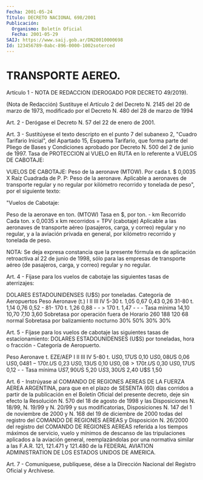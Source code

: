 ```yaml
---
Fecha: 2001-05-24
Título: DECRETO NACIONAL 698/2001
Publicación:
  Organismo: Boletín Oficial
  Fecha: 2001-05-29
SAIJ: https://www.saij.gob.ar/DN20010000698
Id: 123456789-0abc-896-0000-1002soterced
---
```

# TRANSPORTE AEREO.

<a id="1"></a>
Artículo 1 - NOTA DE REDACCION (DEROGADO POR DECRETO 49/2019).

(Nota de Redacción) Sustituye el Artículo 2 del Decreto N. 2145 del 20 de  marzo de 1973, modificado por el Decreto N. 480 del 28 de marzo de 1994

<a id="2"></a>
Art.  2  -  Derógase el Decreto N. 57 del  22  de  enero  de  2001.

<a id="3"></a>
Art. 3 - Sustitúyese el texto descripto en el punto 7 del subanexo 2, "Cuadro Tarifario  Inicial", del Apartado 15, Esquema Tarifario, que forma parte del Pliego  de  Bases  y  Condiciones  aprobado por Decreto N. 500 del 2 de junio de 1997. Tasa de PROTECCION  al VUELO en  RUTA  en lo referente a VUELOS DE CABOTAJE:

 VUELOS DE CABOTAJE:  Peso de la aeronave (MTOW). Por cada t.             $ 0,0035 X Raíz Cuadrada de P.  P: Peso de la aeronave. Aplicable a aeronaves de transporte regular y no regular  por  kilómetro  recorrido y tonelada de peso", por el siguiente texto:

"Vuelos de Cabotaje:

  Peso  de la aeronave en ton. (MTOW) Tasa en $, por ton. - km Recorrido  Cada ton. x 0,0035 x km recorridos = TPV (cabotaje)   Aplicable a las aeronaves de transporte aéreo (pasajeros, carga, y correo) regular y no regular,  y  a  la aviación  privada en general, por kilómetro recorrido y tonelada de peso.

NOTA: Se deja  expresa  constancia  que  la  presente fórmula es de aplicación  retroactiva  al  22  de junio de 1998,  sólo  para  las empresas  de  transporte  aéreo  (de pasajeros,  carga,  y  correo) regular y no regular.

<a id="4"></a>
Art. 4 - Fíjase para los vuelos de  cabotaje  las siguientes tasas de  aterrizajes:

 DOLARES ESTADOUNIDENSES (U$S) por toneladas. Categoría de Aeropuertos  Peso Aeronave (t.)        I      II     III       IV  5-30 t.                  1,05   0,67    0,43     0,26  31-80 t.                 1,14   0,76    0,52      - 81- 170 t.               1,26   0,88     -        - > 170 t.                 1,47    -       -        - Tasa mínima             14,10   10,70   7,10     3,60  Sobretasa por operación fuera de Horario          260    188     120      68  normal  Sobretasa por balizamiento nocturno                  30%     50%     30%     30%

<a id="5"></a>
Art. 5 - Fíjase para los vuelos  de  cabotaje las siguientes tasas de estacionamiento: DOLARES ESTADOUNIDENSES  (U$S)  por  toneladas, hora o fracción - Categoría de Aeropuerto.

 Peso Aeronave t.    EZE/AEP      I        II        III       IV  5-80 t.            U$S 0,17   U$S 0,10  U$S 0,08  U$S 0,06  U$S 0,04  81-170 t.          U$S 0,23   U$S 0,13  U$S 0,10  U$S 0,08  > 170 t.           U$S 0,30   U$S 0,17  U$S 0,12     -         - Tasa mínima        U$S 7,90   U$S 5,20  U$S 3,30  U$S 2,40  U$S 1,50

<a id="6"></a>
Art.  6  -  Instrúyase  al COMANDO DE REGIONES AEREAS DE LA FUERZA AEREA  ARGENTINA, para que  en  el  plazo  de  SESENTA  (60)  días corridos  a  partir  de  la  publicación  en el Boletín Oficial del presente decreto, deje sin efecto la Resolución  N.  570  del 18 de agosto de 1998 y las Disposiciones N. 18/99, N. 19/99 y N. 20/99 y sus  modificatorias,  Disposiciones  N. 147 del 1 de noviembre  de 2000 y N. 168 del 19 de diciembre de 2000  todas  del  registro del COMANDO  DE  REGIONES AEREAS y Disposición N. 26/2000 del  registro del COMANDO DE  REGIONES  AEREAS  referida a los tiempos máximos de servicio,  vuelo  y  mínimos  de  descanso   de  las  tripulaciones aplicados a la aviación general, reemplazándolas por una normativa similar a las F.A.R. 121, 121.471 y 121.480 de  la FEDERAL AVIATION ADMINISTRATION DE LOS ESTADOS UNIDOS DE AMERICA.

<a id="7"></a>
Art.  7 - Comuníquese, publíquese, dése a la Dirección Nacional del Registro Oficial y Archívese.